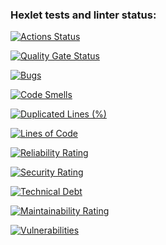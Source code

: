 ### Hexlet tests and linter status:
[![Actions Status](https://github.com/dzadorin/php-project-45/actions/workflows/hexlet-check.yml/badge.svg)](https://github.com/dzadorin/php-project-45/actions)

[![Quality Gate Status](https://sonarcloud.io/api/project_badges/measure?project=dzadorin_php-project-45&metric=alert_status)](https://sonarcloud.io/summary/new_code?id=dzadorin_php-project-45)

[![Bugs](https://sonarcloud.io/api/project_badges/measure?project=dzadorin_php-project-45&metric=bugs)](https://sonarcloud.io/summary/new_code?id=dzadorin_php-project-45)

[![Code Smells](https://sonarcloud.io/api/project_badges/measure?project=dzadorin_php-project-45&metric=code_smells)](https://sonarcloud.io/summary/new_code?id=dzadorin_php-project-45)

[![Duplicated Lines (%)](https://sonarcloud.io/api/project_badges/measure?project=dzadorin_php-project-45&metric=duplicated_lines_density)](https://sonarcloud.io/summary/new_code?id=dzadorin_php-project-45)

[![Lines of Code](https://sonarcloud.io/api/project_badges/measure?project=dzadorin_php-project-45&metric=ncloc)](https://sonarcloud.io/summary/new_code?id=dzadorin_php-project-45)

[![Reliability Rating](https://sonarcloud.io/api/project_badges/measure?project=dzadorin_php-project-45&metric=reliability_rating)](https://sonarcloud.io/summary/new_code?id=dzadorin_php-project-45)

[![Security Rating](https://sonarcloud.io/api/project_badges/measure?project=dzadorin_php-project-45&metric=security_rating)](https://sonarcloud.io/summary/new_code?id=dzadorin_php-project-45)

[![Technical Debt](https://sonarcloud.io/api/project_badges/measure?project=dzadorin_php-project-45&metric=sqale_index)](https://sonarcloud.io/summary/new_code?id=dzadorin_php-project-45)

[![Maintainability Rating](https://sonarcloud.io/api/project_badges/measure?project=dzadorin_php-project-45&metric=sqale_rating)](https://sonarcloud.io/summary/new_code?id=dzadorin_php-project-45)

[![Vulnerabilities](https://sonarcloud.io/api/project_badges/measure?project=dzadorin_php-project-45&metric=vulnerabilities)](https://sonarcloud.io/summary/new_code?id=dzadorin_php-project-45)
